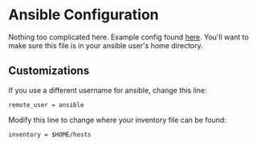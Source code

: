 # Ansible Configuration

Nothing too complicated here. Example config found [here](https://github.com/mfeuhrer/ansible/blob/main/resources/ansible/ansible.cfg).
You'll want to make sure this file is in your ansible user's home directory.

## Customizations

If you use a different username for ansible, change this line:

	remote_user = ansible

Modify this line to change where your inventory file can be found:

	inventory = $HOME/hosts
